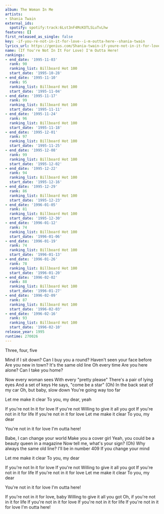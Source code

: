 ```yaml
---
album: The Woman In Me
artists:
- Shania Twain
external_ids:
  spotify: spotify:track:6Lst3nF4McKOTLSLuTvLhw
features: []
first_released_as_single: false
key: -if-you-re-not-in-it-for-love--i-m-outta-here--shania-twain
lyrics_url: https://genius.com/Shania-twain-if-youre-not-in-it-for-love-im-outta-here-lyrics
name: (If You're Not In It For Love) I'm Outta Here!
rankings:
- end_date: '1995-11-03'
  rank: 90
  ranking_list: Billboard Hot 100
  start_date: '1995-10-28'
- end_date: '1995-11-10'
  rank: 95
  ranking_list: Billboard Hot 100
  start_date: '1995-11-04'
- end_date: '1995-11-17'
  rank: 99
  ranking_list: Billboard Hot 100
  start_date: '1995-11-11'
- end_date: '1995-11-24'
  rank: 96
  ranking_list: Billboard Hot 100
  start_date: '1995-11-18'
- end_date: '1995-12-01'
  rank: 97
  ranking_list: Billboard Hot 100
  start_date: '1995-11-25'
- end_date: '1995-12-08'
  rank: 99
  ranking_list: Billboard Hot 100
  start_date: '1995-12-02'
- end_date: '1995-12-22'
  rank: 94
  ranking_list: Billboard Hot 100
  start_date: '1995-12-16'
- end_date: '1995-12-29'
  rank: 86
  ranking_list: Billboard Hot 100
  start_date: '1995-12-23'
- end_date: '1996-01-05'
  rank: 81
  ranking_list: Billboard Hot 100
  start_date: '1995-12-30'
- end_date: '1996-01-12'
  rank: 74
  ranking_list: Billboard Hot 100
  start_date: '1996-01-06'
- end_date: '1996-01-19'
  rank: 74
  ranking_list: Billboard Hot 100
  start_date: '1996-01-13'
- end_date: '1996-01-26'
  rank: 78
  ranking_list: Billboard Hot 100
  start_date: '1996-01-20'
- end_date: '1996-02-02'
  rank: 88
  ranking_list: Billboard Hot 100
  start_date: '1996-01-27'
- end_date: '1996-02-09'
  rank: 87
  ranking_list: Billboard Hot 100
  start_date: '1996-02-03'
- end_date: '1996-02-16'
  rank: 93
  ranking_list: Billboard Hot 100
  start_date: '1996-02-10'
release_year: 1995
runtime: 270026
---
```

Three, four, five


Mind if I sit down?
Can I buy you a round?
Haven't seen your face before
Are you new in town?
It's the same old line
Oh every time
Are you here alone?
Can I take you home?


Now every woman sees
With every "pretty please"
There's a pair of lying eyes
And a set of keys
He says, "come be a star" (Oh)
In the back seat of my car
Oh, but baby, slow down
You're going way too far


Let me make it clear
To you, my dear, yeah



If you're not
In it for love
If you're not
Willing to give it all you got
If you're not in it for life
If you're not in it for love
Let me make it clear
To you, my dear

You're not in it for love
I'm outta here!


Babe, I can change your world
Make you a cover girl
Yeah, you could be a beauty queen in a magazine
Now tell me, what's your sign? (Oh)
Why always the same old line?
I'll be in number 409
If you change your mind


Let me make it clear
To you, my dear



If you're not
In it for love
If you're not
Willing to give it all you got
If you're not in it for life
If you're not in it for love
Let me make it clear
To you, my dear

You're not in it for love
I'm outta here!


If you're not in it for love, baby
Willing to give it all you got
Oh, if you're not in it for life
If you're not in it for love
If you're not in it for life
If you're not in it for love
I'm outta here!
